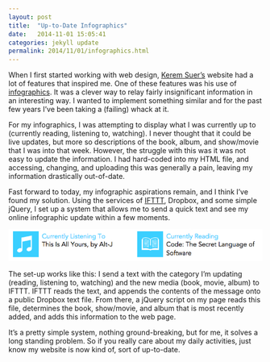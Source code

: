 ```yaml
---
layout: post
title:  "Up-to-Date Infographics"
date:   2014-11-01 15:05:41
categories: jekyll update
permalink: 2014/11/01/infographics.html
---
```


When I first started working with web design, [Kerem Suer’s](http://www.kerem.co) website had a lot of features that inspired me. One of these features was his use of [infographics](https://web.archive.org/web/20130114231739/http://kerem.co/). It was a clever way to relay fairly insignificant information in an interesting way. I wanted to implement something similar and for the past few years I’ve been taking a (failing) whack at it.

For my infographics, I was attempting to display what I was currently up to (currently reading, listening to, watching). I never thought that it could be live updates, but more so descriptions of the book, album, and show/movie that I was into that week. However, the struggle with this was it was not easy to update the information. I had hard-coded into my HTML file, and accessing, changing, and uploading this was generally a pain, leaving my information drastically out-of-date.

Fast forward to today, my infographic aspirations remain, and I think I’ve found my solution. Using the services of [IFTTT](http://www.IFTTT.com), Dropbox, and some simple jQuery, I set up a system that allows me to send a quick text and see my online infographic update within a few moments.

![Infographic Example](/img/posts/infographics_ex.png)

The set-up works like this: I send a text with the category I’m updating (reading, listening to, watching) and the new media (book, movie, album) to IFTTT. IFTTT reads the text, and appends the contents of the message onto a public Dropbox text file. From there, a jQuery script on my page reads this file, determines the book, show/movie, and album that is most recently added, and adds this information to the web page.

It’s a pretty simple system, nothing ground-breaking, but for me, it solves a long standing problem. So if you really care about my daily activities, just know my website is now kind of, sort of up-to-date. 


